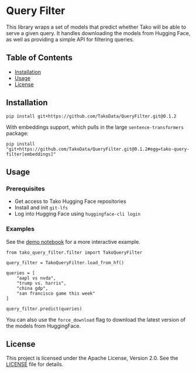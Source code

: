 # Query Filter
This library wraps a set of models that predict whether Tako will be able to serve a given query.
It handles downloading the models from Hugging Face, as well as providing a simple API for filtering 
queries.


## Table of Contents
- [Installation](#installation)
- [Usage](#usage)
- [License](#license)

## Installation
```
pip install git+https://github.com/TakoData/QueryFilter.git@0.1.2
```
With embeddings support, which pulls in the large `sentence-transformers` package:
```
pip install "git+https://github.com/TakoData/QueryFilter.git@0.1.2#egg=tako-query-filter[embeddings]"
```

## Usage

### Prerequisites
- Get access to Tako Hugging Face repositories
- Install and init `git-lfs`
- Log into Hugging Face using `huggingface-cli login`

### Examples
See the [demo notebook](demo.ipynb) for a more interactive example.

```
from tako_query_filter.filter import TakoQueryFilter

query_filter = TakoQueryFilter.load_from_hf()

queries = [
    "aapl vs nvda",
    "trump vs. harris",
    "china gdp",
    "san francisco game this week"
]

query_filter.predict(queries)
```
You can also use the `force_download` flag to download the latest version of the models from HuggingFace.

## License

This project is licensed under the Apache License, Version 2.0. See the [LICENSE](LICENSE) file for details.

